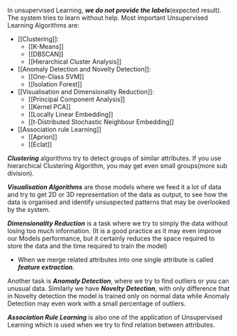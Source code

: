 In unsupervised Learning, ***we do not provide the labels***(expected result). The system tries to learn without help.
Most important Unsupervised Learning Algorithms are:
- [[Clustering]]:
	- [[K-Means]]
	- [[DBSCAN]]
	- [[Hierarchical Cluster Analysis]]
- [[Anomaly Detection and Novelty Detection]]:
	- [[One-Class SVM]]
	- [[Isolation Forest]]
- [[Visualisation and Dimensionality Reduction]]:
	- [[Principal Component Analysis]]
	- [[Kernel PCA]]
	- [[Locally Linear Embedding]]
	- [[t-Distributed Stochastic Neighbour Embedding]]
- [[Association rule Learning]]
	- [[Apriori]]
	- [[Eclat]]

***Clustering*** algorithms try to detect groups of similar attributes. If you use hierarchical Clustering Algorithm, you may get even small groups(more sub division).

***Visualisation Algorithms*** are those models where we feed it a lot of data and try to get 2D or 3D representation of the data as output, to see how the data is organised and identify unsuspected patterns that may be overlooked by the system.

***Dimensionality Reduction*** is a task where we try to simply the data without losing too much information. (It is a good practice as it may even improve our Models performance, but it certainly reduces the space required to store the data and the time required to train the model)

 - When we merge related attributes into one single attribute is called ***feature extraction***.

Another task is ***Anomaly Detection***, where we try to find outliers or you can unusual data. Similarly we have ***Novelty Detection***, with only difference that in Novelty detection the model is trained only on normal data while Anomaly Detection may even work with a small percentage of outliers.

***Association Rule Learning*** is also one of the application of Unsupervised Learning which is used when we try to find relation between attributes. 



